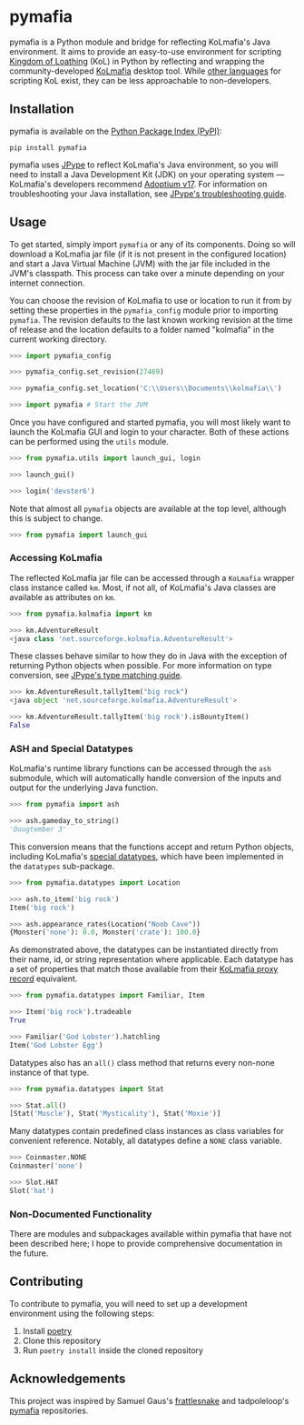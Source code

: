 # pymafia

pymafia is a Python module and bridge for reflecting KoLmafia's Java environment. It aims to provide an easy-to-use environment for scripting [Kingdom of Loathing](https://www.kingdomofloathing.com/) (KoL) in Python by reflecting and wrapping the community-developed [KoLmafia](https://github.com/kolmafia/kolmafia) desktop tool. While [other languages](https://loathing-associates-scripting-society.github.io/KoL-Scripting-Resources/) for scripting KoL exist, they can be less approachable to non-developers. 

## Installation
pymafia is available on the [Python Package Index (PyPI)](https://pypi.org/project/pymafia/):

```
pip install pymafia
```

pymafia uses [JPype](https://github.com/kivy/pyjnius) to reflect KoLmafia's Java environment, so you will need to install a Java Development Kit (JDK) on your operating system — KoLmafia's developers recommend [Adoptium v17](https://adoptium.net/index.html). For information on troubleshooting your Java installation, see [JPype's troubleshooting guide](https://jpype.readthedocs.io/en/latest/install.html#if-it-fails).

## Usage
To get started, simply import `pymafia` or any of its components. Doing so will download a KoLmafia jar file (if it is not present in the configured location) and start a Java Virtual Machine (JVM) with the jar file included in the JVM's classpath. This process can take over a minute depending on your internet connection. 

You can choose the revision of KoLmafia to use or location to run it from by setting these properties in the `pymafia_config` module prior to importing `pymafia`. The revision defaults to the last known working revision at the time of release and the location defaults to a folder named "kolmafia" in the current working directory.

```python
>>> import pymafia_config

>>> pymafia_config.set_revision(27469)

>>> pymafia_config.set_location('C:\\Users\\Documents\\kolmafia\\')

>>> import pymafia # Start the JVM
```

Once you have configured and started pymafia, you will most likely want to launch the KoLmafia GUI and login to your character. Both of these actions can be performed using the `utils` module.

```python
>>> from pymafia.utils import launch_gui, login

>>> launch_gui()

>>> login('devster6')
```

Note that almost all `pymafia` objects are available at the top level, although this is subject to change.

```python
>>> from pymafia import launch_gui
```

### Accessing KoLmafia
The reflected KoLmafia jar file can be accessed through a `KoLmafia` wrapper class instance called `km`. Most, if not all, of KoLmafia's Java classes are available as attributes on `km`.

```python
>>> from pymafia.kolmafia import km

>>> km.AdventureResult
<java class 'net.sourceforge.kolmafia.AdventureResult'>
```

These classes behave similar to how they do in Java with the exception of returning Python objects when possible. For more information on type conversion, see [JPype's type matching guide](https://jpype.readthedocs.io/en/latest/userguide.html#type-matching).

```python
>>> km.AdventureResult.tallyItem("big rock")
<java object 'net.sourceforge.kolmafia.AdventureResult'>

>>> km.AdventureResult.tallyItem('big rock').isBountyItem()
False
```

### ASH and Special Datatypes
KoLmafia's runtime library functions can be accessed through the `ash` submodule, which will automatically handle conversion of the inputs and output for the underlying Java function.

```python
>>> from pymafia import ash

>>> ash.gameday_to_string()
'Dougtember 3'
```

This conversion means that the functions accept and return Python objects, including KoLmafia's [special datatypes](https://wiki.kolmafia.us/index.php/Data_Types#Special_Datatypes), which have been implemented in the `datatypes` sub-package.

```python
>>> from pymafia.datatypes import Location

>>> ash.to_item('big rock')
Item('big rock')

>>> ash.appearance_rates(Location("Noob Cave"))
{Monster('none'): 0.0, Monster('crate'): 100.0}
```

As demonstrated above, the datatypes can be instantiated directly from their name, id, or string representation where applicable. Each datatype has a set of properties that match those available from their [KoLmafia proxy record](https://wiki.kolmafia.us/index.php/Proxy_Records) equivalent.

```python
>>> from pymafia.datatypes import Familiar, Item

>>> Item('big rock').tradeable
True

>>> Familiar('God Lobster').hatchling
Item('God Lobster Egg')
```

Datatypes also has an `all()` class method that returns every non-none instance of that type.

```python
>>> from pymafia.datatypes import Stat

>>> Stat.all()
[Stat('Muscle'), Stat('Mysticality'), Stat('Moxie')]
```

Many datatypes contain predefined class instances as class variables for convenient reference. Notably, all datatypes define a `NONE` class variable.

```python
>>> Coinmaster.NONE
Coinmaster('none')

>>> Slot.HAT
Slot('hat')
```

### Non-Documented Functionality
There are modules and subpackages available within pymafia that have not been described here; I hope to provide comprehensive documentation in the future.

## Contributing
To contribute to pymafia, you will need to set up a development environment using the following steps:
1. Install [poetry](https://python-poetry.org/)
2. Clone this repository
3. Run `poetry install` inside the cloned repository


## Acknowledgements

This project was inspired by Samuel Gaus's [frattlesnake](https://github.com/gausie/frattlesnake) and tadpoleloop's [pymafia](https://github.com/tadpoleloop/pymafia) repositories.
